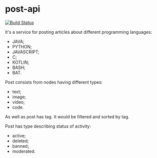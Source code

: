 # post-api
[![Build Status](https://travis-ci.com/reckue/post-service-api.svg?branch=develop)](https://travis-ci.com/reckue/post-service-api)

It's a service for posting articles about different programming languages:

- JAVA;
- PYTHON;
- JAVASCRIPT;
- C;
- KOTLIN;
- BASH;
- BAT. 

Post consists from nodes having different types:
- text;
- image;
- video;
- code.

As well as post has tag. It would be filtered and sorted by tag.

Post has type describing status of activity:
- active;
- deleted;
- banned;
- moderated.


